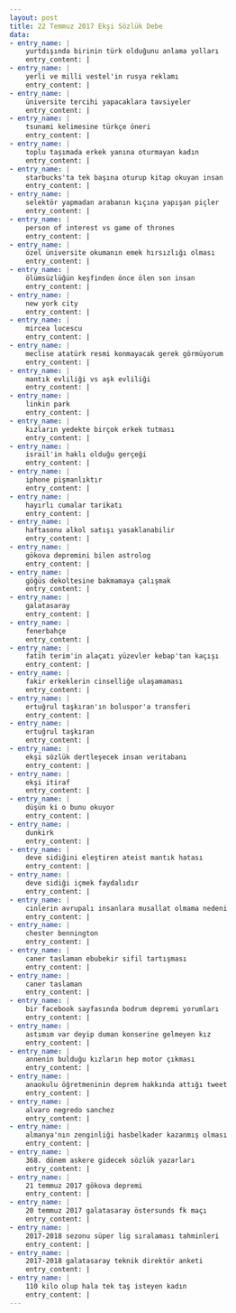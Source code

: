 ```yaml
---
layout: post
title: 22 Temmuz 2017 Ekşi Sözlük Debe
data:
- entry_name: |
    yurtdışında birinin türk olduğunu anlama yolları
    entry_content: |
- entry_name: |
    yerli ve milli vestel'in rusya reklamı
    entry_content: |
- entry_name: |
    üniversite tercihi yapacaklara tavsiyeler
    entry_content: |
- entry_name: |
    tsunami kelimesine türkçe öneri
    entry_content: |
- entry_name: |
    toplu taşımada erkek yanına oturmayan kadın
    entry_content: |
- entry_name: |
    starbucks'ta tek başına oturup kitap okuyan insan
    entry_content: |
- entry_name: |
    selektör yapmadan arabanın kıçına yapışan piçler
    entry_content: |
- entry_name: |
    person of interest vs game of thrones
    entry_content: |
- entry_name: |
    özel üniversite okumanın emek hırsızlığı olması
    entry_content: |
- entry_name: |
    ölümsüzlüğün keşfinden önce ölen son insan
    entry_content: |
- entry_name: |
    new york city
    entry_content: |
- entry_name: |
    mircea lucescu
    entry_content: |
- entry_name: |
    meclise atatürk resmi konmayacak gerek görmüyorum
    entry_content: |
- entry_name: |
    mantık evliliği vs aşk evliliği
    entry_content: |
- entry_name: |
    linkin park
    entry_content: |
- entry_name: |
    kızların yedekte birçok erkek tutması
    entry_content: |
- entry_name: |
    israil'in haklı olduğu gerçeği
    entry_content: |
- entry_name: |
    iphone pişmanlıktır
    entry_content: |
- entry_name: |
    hayırlı cumalar tarikatı
    entry_content: |
- entry_name: |
    haftasonu alkol satışı yasaklanabilir
    entry_content: |
- entry_name: |
    gökova depremini bilen astrolog
    entry_content: |
- entry_name: |
    göğüs dekoltesine bakmamaya çalışmak
    entry_content: |
- entry_name: |
    galatasaray
    entry_content: |
- entry_name: |
    fenerbahçe
    entry_content: |
- entry_name: |
    fatih terim'in alaçatı yüzevler kebap'tan kaçışı
    entry_content: |
- entry_name: |
    fakir erkeklerin cinselliğe ulaşamaması
    entry_content: |
- entry_name: |
    ertuğrul taşkıran'ın boluspor'a transferi
    entry_content: |
- entry_name: |
    ertuğrul taşkıran
    entry_content: |
- entry_name: |
    ekşi sözlük dertleşecek insan veritabanı
    entry_content: |
- entry_name: |
    ekşi itiraf
    entry_content: |
- entry_name: |
    düşün ki o bunu okuyor
    entry_content: |
- entry_name: |
    dunkirk
    entry_content: |
- entry_name: |
    deve sidiğini eleştiren ateist mantık hatası
    entry_content: |
- entry_name: |
    deve sidiği içmek faydalıdır
    entry_content: |
- entry_name: |
    cinlerin avrupalı insanlara musallat olmama nedeni
    entry_content: |
- entry_name: |
    chester bennington
    entry_content: |
- entry_name: |
    caner taslaman ebubekir sifil tartışması
    entry_content: |
- entry_name: |
    caner taslaman
    entry_content: |
- entry_name: |
    bir facebook sayfasında bodrum depremi yorumları
    entry_content: |
- entry_name: |
    astımım var deyip duman konserine gelmeyen kız
    entry_content: |
- entry_name: |
    annenin bulduğu kızların hep motor çıkması
    entry_content: |
- entry_name: |
    anaokulu öğretmeninin deprem hakkında attığı tweet
    entry_content: |
- entry_name: |
    alvaro negredo sanchez
    entry_content: |
- entry_name: |
    almanya'nın zenginliği hasbelkader kazanmış olması
    entry_content: |
- entry_name: |
    368. dönem askere gidecek sözlük yazarları
    entry_content: |
- entry_name: |
    21 temmuz 2017 gökova depremi
    entry_content: |
- entry_name: |
    20 temmuz 2017 galatasaray östersunds fk maçı
    entry_content: |
- entry_name: |
    2017-2018 sezonu süper lig sıralaması tahminleri
    entry_content: |
- entry_name: |
    2017-2018 galatasaray teknik direktör anketi
    entry_content: |
- entry_name: |
    110 kilo olup hala tek taş isteyen kadın
    entry_content: |
---
```

